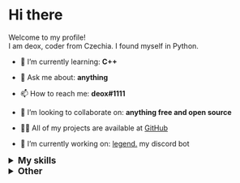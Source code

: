 # Hi there

Welcome to my profile!  
I am deox, coder from Czechia. I found myself in Python.

- 🌱 I’m currently learning: **C++**

- 💬 Ask me about: **anything**

- 📫 How to reach me: **deox#1111**

- 👯 I’m looking to collaborate on: **anything free and open source**

- 👨‍💻 All of my projects are available at [GitHub](https://github.com/deox1111?tab=repositories)

- 🔭 I’m currently working on: [legend.](https://legend.deox.space) my discord bot




<details>
  <summary style="font-size:1.25em"><strong>My skills</strong></summary>

 ## Languages

![JavaScript](https://img.shields.io/badge/javascript%20-%23323330.svg?&style=for-the-badge&logo=javascript&logoColor=%23F7DF1E)
![Python](https://img.shields.io/badge/python%20-%2314354C.svg?&style=for-the-badge&logo=python&logoColor=white)
![Java](https://img.shields.io/badge/java-%23ED8B00.svg?&style=for-the-badge&logo=java&logoColor=white)
![TypeScript](https://img.shields.io/badge/typescript%20-%23007ACC.svg?&style=for-the-badge&logo=typescript&logoColor=white)
![Dart](https://img.shields.io/badge/dart-%230175C2.svg?&style=for-the-badge&logo=dart&logoColor=white)
![HTML5](https://img.shields.io/badge/html5%20-%23E34F26.svg?&style=for-the-badge&logo=html5&logoColor=white)
![CSS3](https://img.shields.io/badge/css3%20-%231572B6.svg?&style=for-the-badge&logo=css3&logoColor=white)
![Shell Script](https://img.shields.io/badge/shell_script%20-%23121011.svg?&style=for-the-badge&logo=gnu-bash&logoColor=white)
![Markdown](https://img.shields.io/badge/markdown-%23000000.svg?&style=for-the-badge&logo=markdown&logoColor=white)

## Frameworks

![Node.js](https://img.shields.io/badge/node.js%20-%2343853D.svg?&style=for-the-badge&logo=node.js&logoColor=white)
![Express](https://img.shields.io/badge/express.js%20-%23404d59.svg?&style=for-the-badge&logo=express)
![React](https://img.shields.io/badge/react%20-%2320232a.svg?&style=for-the-badge&logo=react&logoColor=%2361DAFB)
![Material UI](https://img.shields.io/badge/material%20ui%20-%230081CB.svg?&style=for-the-badge&logo=material-ui&logoColor=white)
![Flask](https://img.shields.io/badge/flask%20-%23000.svg?&style=for-the-badge&logo=flask&logoColor=white)
![Flutter](https://img.shields.io/badge/Flutter%20-%2302569B.svg?&style=for-the-badge&logo=Flutter&logoColor=white)
![Redux](https://img.shields.io/badge/redux%20-%23593d88.svg?&style=for-the-badge&logo=redux&logoColor=white)
![SASS](https://img.shields.io/badge/SASS%20-hotpink.svg?&style=for-the-badge&logo=SASS&logoColor=white)
![Selenium](https://img.shields.io/badge/selenium%20-%2343B02A.svg?&style=for-the-badge&logo=selenium&logoColor=white)
![Electrom](https://img.shields.io/badge/electron%20-%2347848f.svg?&style=for-the-badge&logo=electron&logoColor=white)

## Version Control

![Git](https://img.shields.io/badge/git%20-%23F05033.svg?&style=for-the-badge&logo=git&logoColor=white)
![GitHub](https://img.shields.io/badge/github%20-%23121011.svg?&style=for-the-badge&logo=github&logoColor=white)
![GitLab](https://img.shields.io/badge/gitlab%20-%23181717.svg?&style=for-the-badge&logo=gitlab&logoColor=white)

## Hosting/SaaS

![Google Cloud](https://img.shields.io/badge/Google%20Cloud%20-%234285F4.svg?&style=for-the-badge&logo=google-cloud&logoColor=white)
![Heroku](https://img.shields.io/badge/heroku%20-%23430098.svg?&style=for-the-badge&logo=heroku&logoColor=white)
![Firebase](https://img.shields.io/badge/firebase%20-%23039BE5.svg?&style=for-the-badge&logo=firebase)
![Vercel](https://img.shields.io/badge/vercel%20-%23000000.svg?&style=for-the-badge&logo=vercel)

## Databases

![MongoDB](https://img.shields.io/badge/MongoDB-%234ea94b.svg?&style=for-the-badge&logo=mongodb&logoColor=white)

## CI

![GitHub Actions](https://img.shields.io/badge/github%20actions%20-%232671E5.svg?&style=for-the-badge&logo=github%20actions&logoColor=white)
![TravisCI](https://img.shields.io/badge/travisci%20-%232B2F33.svg?&style=for-the-badge&logo=travis&logoColor=white)

## Other

![Jupyter](https://img.shields.io/badge/Jupyter%20-%23F37626.svg?&style=for-the-badge&logo=Jupyter&logoColor=white)
![Docker](https://img.shields.io/badge/docker%20-%230db7ed.svg?&style=for-the-badge&logo=docker&logoColor=white)

## Operating Systems

![Ubuntu](https://img.shields.io/badge/Ubuntu-E95420?style=for-the-badge&logo=ubuntu&logoColor=white)
![Kali Linux](https://img.shields.io/badge/Kali_Linux-557C94?style=for-the-badge&logo=kali-linux&logoColor=white)
![Arch Linux](https://img.shields.io/badge/Arch_Linux-1793D1?style=for-the-badge&logo=arch-linux&logoColor=white)
![Manjaro](https://img.shields.io/badge/manjaro-35BF5C?style=for-the-badge&logo=manjaro&logoColor=white)
![Windows 10](https://img.shields.io/badge/Windows-0078D6?style=for-the-badge&logo=windows&logoColor=white)
![Android](https://img.shields.io/badge/Android-3DDC84?style=for-the-badge&logo=android&logoColor=white)
![iOS](https://img.shields.io/badge/iOS-000000?style=for-the-badge&logo=ios&logoColor=white)
</details>

<details>
  <summary style="font-size:1.25em"><strong>Other</strong></summary>

## Social

[![twitter](https://img.shields.io/badge/twitter-%2300acee.svg?&style=for-the-badge&logo=twitter&logoColor=white)](https://twitter.com/deoxin_)
[![instagram](https://img.shields.io/badge/instagram-%23000000.svg?&style=for-the-badge&logo=instagram&logoColor=white)](https://www.instagram.com/deoxin_)
[![spotify](https://img.shields.io/badge/spotify-%231ED760.svg?&style=for-the-badge&logo=spotify&logoColor=white)](https://open.spotify.com/user/c0sgyo52z09hedis7oabmza31?si=c1627d75e2a64662)
[![github](https://img.shields.io/badge/github-%2324292e.svg?&style=for-the-badge&logo=github&logoColor=white)](https://github.com/deox1111)

## Gaming

![Steam](https://img.shields.io/badge/steam%20-eboy%20kubuś%20uwu-%232088FF.svg?&style=for-the-badge&logo=steam&logoColor=white)](https://steamcommunity.com/id/uzivatel)

## Contact

![mail](https://img.shields.io/badge/protonmail-%238B89CC.svg?&style=for-the-badge&logo=protonmail&logoColor=white)](mailto:root@deox.space)
![discord](https://img.shields.io/badge/Discord-7289DA?style=for-the-badge&logo=discord&logoColor=white)](deox#1111)

## Donate

[![bitcoin](https://img.shields.io/badge/btc-1DQJcyFxqLH26zerixsgTsMhx4CP9ReBYe-black?style=for-the-badge&logo=bitcoin&logoColor=white)](bitcoin:1DQJcyFxqLH26zerixsgTsMhx4CP9ReBYe)
[![ethereum](https://img.shields.io/badge/eth-0xdfc49223f9414bc7e073e15b9269053c8f2d3639-black?style=for-the-badge&logo=ethereum&logoColor=white)](ethereum:0xdfc49223f9414bc7e073e15b9269053c8f2d3639)
[![litecoin](https://img.shields.io/badge/Litecoin-1DQJcyFxqLH26zerixsgTsMhx4CP9ReBYe-black?style=for-the-badge&logo=litecoin&logoColor=white)](litecoin:LVTfT8bwj1QWqtDfZh3WzMv8innUz4HskB)
[![dogecoin](https://img.shields.io/badge/dogecoin-DFRxU9y9vSkmZbmDF3erBmeRUoQR7zTkaP-black?style=for-the-badge&logo=dogecoin&logoColor=white)](dogecoin:DFRxU9y9vSkmZbmDF3erBmeRUoQR7zTkaP)
[![monero](https://img.shields.io/badge/monero-861dLUXMFLiVTQ3pVaNBrbhqTDeZEmFSMVLBVgDMRvovecbfdsPmJVC16h7Xfk9MM2LWEY6wwvb28EjP3uD9Gd6F44xgZtn-black?style=for-the-badge&logo=monero&logoColor=white)](monero:861dLUXMFLiVTQ3pVaNBrbhqTDeZEmFSMVLBVgDMRvovecbfdsPmJVC16h7Xfk9MM2LWEY6wwvb28EjP3uD9Gd6F44xgZtn)
[![dogecoin](https://img.shields.io/badge/dogecoin-DFRxU9y9vSkmZbmDF3erBmeRUoQR7zTkaP-black?style=for-the-badge&logo=dogecoin&logoColor=white)](dogecoin:DFRxU9y9vSkmZbmDF3erBmeRUoQR7zTkaP)

</details>
